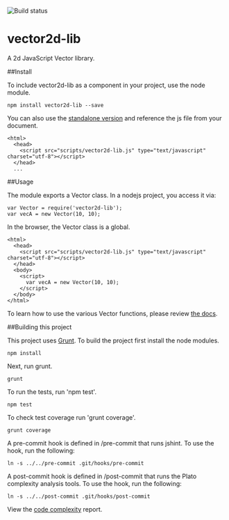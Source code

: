![Build status](https://travis-ci.org/vinceallenvince/vector2d-lib.svg?branch=master)

# vector2d-lib

A 2d JavaScript Vector library.

##Install

To include vector2d-lib as a component in your project, use the node module.

```
npm install vector2d-lib --save
```

You can also use the [standalone version](https://github.com/vinceallenvince/vector2d-lib/releases/latest) and reference the js file from your document.

```
<html>
  <head>
    <script src="scripts/vector2d-lib.js" type="text/javascript" charset="utf-8"></script>
  </head>
  ...
```

##Usage

The module exports a Vector class. In a nodejs project, you access it via:

```
var Vector = require('vector2d-lib');
var vecA = new Vector(10, 10);
```

In the browser, the Vector class is a global.

```
<html>
  <head>
    <script src="scripts/vector2d-lib.js" type="text/javascript" charset="utf-8"></script>
  </head>
  <body>
    <script>
      var vecA = new Vector(10, 10);
    </script>
  </body>
</html>
```

To learn how to use the various Vector functions, please review [the docs](http://vinceallenvince.github.io/vector2d-lib/doc/).

##Building this project

This project uses [Grunt](http://gruntjs.com). To build the project first install the node modules.

```
npm install
```

Next, run grunt.

```
grunt
```

To run the tests, run 'npm test'.

```
npm test
```

To check test coverage run 'grunt coverage'.

```
grunt coverage
```

A pre-commit hook is defined in /pre-commit that runs jshint. To use the hook, run the following:

```
ln -s ../../pre-commit .git/hooks/pre-commit
```

A post-commit hook is defined in /post-commit that runs the Plato complexity analysis tools. To use the hook, run the following:

```
ln -s ../../post-commit .git/hooks/post-commit
```

View the [code complexity](http://vinceallenvince.github.io/vector2d-lib/reports/) report.
